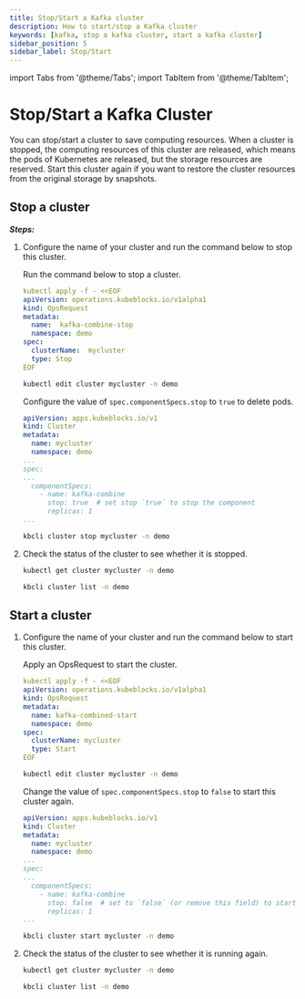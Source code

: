 ```yaml
---
title: Stop/Start a Kafka cluster
description: How to start/stop a Kafka cluster
keywords: [kafka, stop a kafka cluster, start a kafka cluster]
sidebar_position: 5
sidebar_label: Stop/Start
---
```


import Tabs from '@theme/Tabs';
import TabItem from '@theme/TabItem';

# Stop/Start a Kafka Cluster

You can stop/start a cluster to save computing resources. When a cluster is stopped, the computing resources of this cluster are released, which means the pods of Kubernetes are released, but the storage resources are reserved. Start this cluster again if you want to restore the cluster resources from the original storage by snapshots.

## Stop a cluster

***Steps:***

1. Configure the name of your cluster and run the command below to stop this cluster.

   <Tabs>

   <TabItem value="OpsRequest" label="OpsRequest" default>

   Run the command below to stop a cluster.

   ```yaml
   kubectl apply -f - <<EOF
   apiVersion: operations.kubeblocks.io/v1alpha1
   kind: OpsRequest
   metadata:
     name:  kafka-combine-stop
     namespace: demo
   spec:
     clusterName:  mycluster
     type: Stop
   EOF
   ```

   </TabItem>

   <TabItem value="Edit cluster YAML file" label="Edit cluster YAML file">

   ```bash
   kubectl edit cluster mycluster -n demo
   ```

   Configure the value of `spec.componentSpecs.stop` to `true` to delete pods.

   ```yaml
   apiVersion: apps.kubeblocks.io/v1
   kind: Cluster
   metadata:
     name: mycluster
     namespace: demo
   ...
   spec:
   ...
     componentSpecs:
       - name: kafka-combine
         stop: true  # set stop `true` to stop the component
         replicas: 1
   ...
   ```

   </TabItem>

   <TabItem value="kbcli" label="kbcli">

   ```bash
   kbcli cluster stop mycluster -n demo
   ```

   </TabItem>

   </Tabs>

2. Check the status of the cluster to see whether it is stopped.

   <Tabs>

   <TabItem value="kubectl" label="kubectl" default>

   ```bash
   kubectl get cluster mycluster -n demo
   ```

   </TabItem>

   <TabItem value="kbcli" label="kbcli">

   ```bash
   kbcli cluster list -n demo
   ```

   </TabItem>

   </Tabs>

## Start a cluster
  
1. Configure the name of your cluster and run the command below to start this cluster.

   <Tabs>

   <TabItem value="OpsRequest" label="OpsRequest" default>

   Apply an OpsRequest to start the cluster.

   ```yaml
   kubectl apply -f - <<EOF
   apiVersion: operations.kubeblocks.io/v1alpha1
   kind: OpsRequest
   metadata:
     name: kafka-combined-start
     namespace: demo
   spec:
     clusterName: mycluster
     type: Start
   EOF
   ```

   </TabItem>

   <TabItem value="Edit cluster YAML file" label="Edit cluster YAML File">

   ```bash
   kubectl edit cluster mycluster -n demo
   ```

   Change the value of `spec.componentSpecs.stop` to `false` to start this cluster again.

   ```yaml
   apiVersion: apps.kubeblocks.io/v1
   kind: Cluster
   metadata:
     name: mycluster
     namespace: demo
   ...
   spec:
   ...
     componentSpecs:
       - name: kafka-combine
         stop: false  # set to `false` (or remove this field) to start the component
         replicas: 1
   ...
   ```

   </TabItem>

   <TabItem value="kbcli" label="kbcli">

   ```bash
   kbcli cluster start mycluster -n demo
   ```

   </TabItem>

   </Tabs>

2. Check the status of the cluster to see whether it is running again.

   <Tabs>

   <TabItem value="kubectl" label="kubectl" default>

   ```bash
   kubectl get cluster mycluster -n demo
   ```

   </TabItem>

   <TabItem value="kbcli" label="kbcli">

   ```bash
   kbcli cluster list -n demo
   ```

   </TabItem>

   </Tabs>
